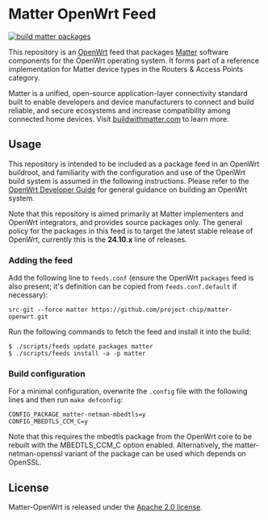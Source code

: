 # Matter OpenWrt Feed

[![build matter packages](https://github.com/project-chip/matter-openwrt/actions/workflows/build-packages.yaml/badge.svg)](https://github.com/project-chip/matter-openwrt/actions/workflows/build-packages.yaml)

This repository is an [OpenWrt](https://openwrt.org) feed that packages [Matter](https://github.com/project-chip/connectedhomeip) software components for the OpenWrt operating system. It forms part of a reference implementation for Matter device types in the Routers & Access Points category.

Matter is a unified, open-source application-layer connectivity standard built to enable developers and device manufacturers to connect and build reliable, and secure ecosystems and increase compatibility among connected home devices. Visit [buildwithmatter.com](http://buildwithmatter.com) to learn more.

## Usage

This repository is intended to be included as a package feed in an OpenWrt buildroot, and familiarity with the configuration and use of the OpenWrt build system is assumed in the following instructions. Please refer to the [OpenWrt Developer Guide](https://openwrt.org/docs/guide-developer/start) for general guidance on building an OpenWrt system.

Note that this repository is aimed primarily at Matter implementers and OpenWrt integrators, and provides source packages only.
The general policy for the packages in this feed is to target the latest stable release of OpenWrt, currently this is the **24.10.x** line of releases.

### Adding the feed

Add the following line to `feeds.conf` (ensure the OpenWrt `packages` feed is also present; it's definition can be copied from `feeds.conf.default` if necessary):

```
src-git --force matter https://github.com/project-chip/matter-openwrt.git
```

Run the following commands to fetch the feed and install it into the build:

```
$ ./scripts/feeds update packages matter
$ ./scripts/feeds install -a -p matter
```

### Build configuration

For a minimal configuration, overwrite the `.config` file with the following lines and then run `make defconfig`:

```
CONFIG_PACKAGE_matter-netman-mbedtls=y
CONFIG_MBEDTLS_CCM_C=y
```

Note that this requires the mbedtls package from the OpenWrt core to be rebuilt with the MBEDTLS_CCM_C option enabled.
Alternatively, the matter-netman-openssl variant of the package can be used which depends on OpenSSL.

## License

Matter-OpenWrt is released under the [Apache 2.0 license](./LICENSE).

